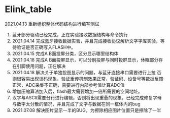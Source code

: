 # Elink_table  
2021.04.13  重新组织整体代码结构进行编写测试

1. 蓝牙部分驱动已经完成，正在实验接收数据结构与命令执行
2. 2021.04.14 完成蓝牙接收数据实验，并且完成接收协议解析文字字库实验，等待验证是否正确写入FLASH中。
3. 2021.04.15 完成A B面投屏分类，区分显示哪里结构体
4. 2021.04.18 完成A B面投屏显示，可以分别投屏与同时投屏显示，休眠部分存在引脚使用问题，正在解决
5. 2021.04.18 解决关于单独投图显示的问题，与蓝牙连接串口需要进行上拉  否则很容易出现误码现象，验证重传机制效果正常，验证码、设备号等数据反馈正常，ADC采集不正确，需要进行内部参考值计算ADC值
6. 增加压缩算法加入后，flash最大需要增加一倍所需要的空间地址。
7. 汉字与ASCII需要分行进行编辑，否则将出现重叠的现象，已经完成修复字母与数字太分散的情况，并且完成了文字与数据在同一框体内的bug
8. 2021.07.08 解决图片显示一半的BUG，为擦除相应图片位置只是擦除了一半